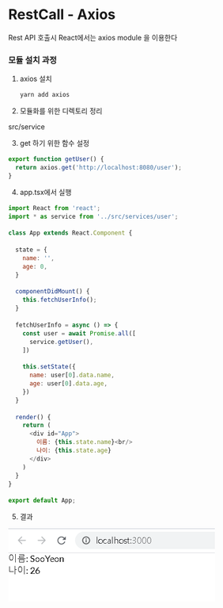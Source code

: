 # RestCall - Axios

Rest API 호출시 React에서는 axios module 을 이용한다

### 모듈 설치 과정

1. axios 설치

   ```javascript
   yarn add axios
   ```

2.  모듈화를 위한 디렉토리 정리

   src/service

3.  get 하기 위한 함수 설정

   ```javascript
   export function getUser() {
     return axios.get('http://localhost:8080/user');
   }
   ```

4.  app.tsx에서 실행

   ```javascript
   import React from 'react';
   import * as service from '../src/services/user';
   
   class App extends React.Component {
   
     state = {
       name: '',
       age: 0,
     }
   
     componentDidMount() {
       this.fetchUserInfo();
     }
     
     fetchUserInfo = async () => {
       const user = await Promise.all([
         service.getUser(),
       ])
   
       this.setState({
         name: user[0].data.name,
         age: user[0].data.age,
       })
     }
   
     render() {
       return (
         <div id="App">
           이름: {this.state.name}<br/>
           나이: {this.state.age}
         </div>
       )
     }
   }
   
   export default App;
   
   ```

5.  결과

   ![image-20200301180304041](image-20200301180304041.png)